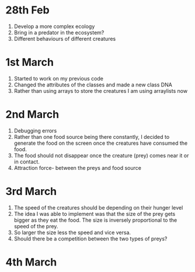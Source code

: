 # 28th Feb

1. Develop a more complex ecology
2. Bring in a predator in the ecosystem?
3. Different behaviours of different creatures 

# 1st March 

1. Started to work on my previous code
2. Changed the attributes of the classes and made a new class DNA
3. Rather than using arrays to store the creatures I am using arraylists now

# 2nd March

1. Debugging errors
2. Rather than one food source being there constantly, I decided to generate the food on the screen once the creatures have consumed the food. 
3. The food should not disappear once the creature (prey) comes near it or in contact. 
4. Attraction force- between the preys and food source

# 3rd March 
1. The speed of the creatures should be depending on their hunger level
2. The idea I was able to implement was that the size of the prey gets bigger as they eat the food. The size is inversely proportional to the speed of the prey.
3. So larger the size less the speed and vice versa. 
4. Should there be a competition between the two types of preys?

# 4th March
